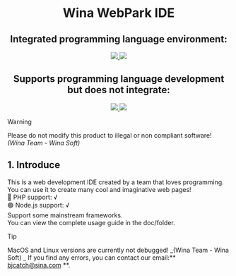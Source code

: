 <div align="center">
    <h1>Wina WebPark IDE</h1>
</div>

<div align="center">
    <h2>Integrated programming language environment:</h2>
    <a href="https://www.php.net/">
        <img src="https://img.shields.io/badge/PHP-8.2-777BB4?logo=php&logoColor=777BB4">
    </a>
    <a href="https://nodejs.org/">
        <img src="https://img.shields.io/badge/Node.js-20.12-339933?logo=nodedotjs&logoColor=339933">
    </a>
    <h2>Supports programming language development but does not integrate:</h2>
    <a href="https://www.typescriptlang.org/">
        <img src="https://img.shields.io/badge/TypeScript-5.0+-3178C6?logo=typescript&logoColor=3178C6">
    </a>
    <a href="https://angular.dev/">
        <img src="https://img.shields.io/badge/Angular-17+-DD0031?logo=angular&logoColor=DD0031">
    </a>
</div>

> [!WARNING]
> Please do not modify this product to illegal or non compliant software!  
> _(Wina Team - Wina Soft)_

## 1. Introduce  
This is a web development IDE created by a team that loves programming. You can use it to create many cool and imaginative web pages!  
🔵  PHP support: √  
🟢  Node.js support: √  
Support some mainstream frameworks.  
You can view the complete usage guide in the doc/folder.  
> [!TIP]
> MacOS and Linux versions are currently not debugged!
> _(Wina Team - Wina Soft)  _
If you find any errors, you can contact our email:** bjcatch@sina.com **.  
